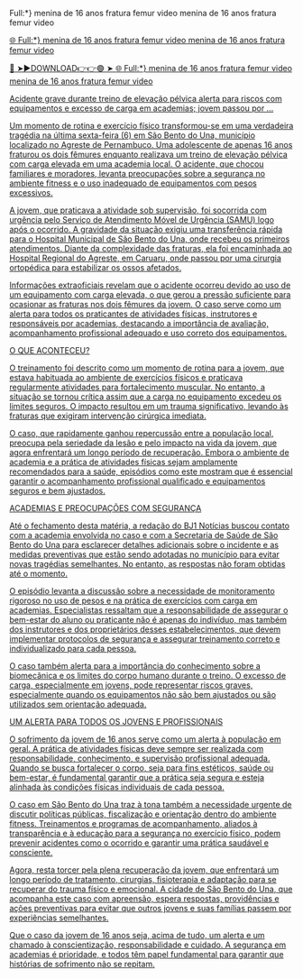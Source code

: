 Full:*} menina de 16 anos fratura femur video menina de 16 anos fratura femur video

<a href="https://fybrus.cfd/trghtr"> 🌐 Full:*} menina de 16 anos fratura femur video menina de 16 anos fratura femur video


🔴 ➤►DOWNLOAD👉👉🟢 ➤  <a href="https://fybrus.cfd/trghtr"> 🌐 Full:*} menina de 16 anos fratura femur video menina de 16 anos fratura femur video

 Acidente grave durante treino de elevação pélvica alerta para riscos com equipamentos e excesso de carga em academias; jovem passou por ...

Um momento de rotina e exercício físico transformou-se em uma verdadeira tragédia na última sexta-feira (6) em São Bento do Una, município localizado no Agreste de Pernambuco. Uma adolescente de apenas 16 anos fraturou os dois fêmures enquanto realizava um treino de elevação pélvica com carga elevada em uma academia local. O acidente, que chocou familiares e moradores, levanta preocupações sobre a segurança no ambiente fitness e o uso inadequado de equipamentos com pesos excessivos.

 

A jovem, que praticava a atividade sob supervisão, foi socorrida com urgência pelo Serviço de Atendimento Móvel de Urgência (SAMU) logo após o ocorrido. A gravidade da situação exigiu uma transferência rápida para o Hospital Municipal de São Bento do Una, onde recebeu os primeiros atendimentos. Diante da complexidade das fraturas, ela foi encaminhada ao Hospital Regional do Agreste, em Caruaru, onde passou por uma cirurgia ortopédica para estabilizar os ossos afetados.

 

Informações extraoficiais revelam que o acidente ocorreu devido ao uso de um equipamento com carga elevada, o que gerou a pressão suficiente para ocasionar as fraturas nos dois fêmures da jovem. O caso serve como um alerta para todos os praticantes de atividades físicas, instrutores e responsáveis por academias, destacando a importância de avaliação, acompanhamento profissional adequado e uso correto dos equipamentos.

 

O QUE ACONTECEU?

 

O treinamento foi descrito como um momento de rotina para a jovem, que estava habituada ao ambiente de exercícios físicos e praticava regularmente atividades para fortalecimento muscular. No entanto, a situação se tornou crítica assim que a carga no equipamento excedeu os limites seguros. O impacto resultou em um trauma significativo, levando às fraturas que exigiram intervenção cirúrgica imediata.

 

O caso, que rapidamente ganhou repercussão entre a população local, preocupa pela seriedade da lesão e pelo impacto na vida da jovem, que agora enfrentará um longo período de recuperação. Embora o ambiente de academia e a prática de atividades físicas sejam amplamente recomendados para a saúde, episódios como este mostram que é essencial garantir o acompanhamento profissional qualificado e equipamentos seguros e bem ajustados.

 

ACADEMIAS E PREOCUPAÇÕES COM SEGURANÇA

 

Até o fechamento desta matéria, a redação do BJ1 Notícias buscou contato com a academia envolvida no caso e com a Secretaria de Saúde de São Bento do Una para esclarecer detalhes adicionais sobre o incidente e as medidas preventivas que estão sendo adotadas no município para evitar novas tragédias semelhantes. No entanto, as respostas não foram obtidas até o momento.

 

O episódio levanta a discussão sobre a necessidade de monitoramento rigoroso no uso de pesos e na prática de exercícios com carga em academias. Especialistas ressaltam que a responsabilidade de assegurar o bem-estar do aluno ou praticante não é apenas do indivíduo, mas também dos instrutores e dos proprietários desses estabelecimentos, que devem implementar protocolos de segurança e assegurar treinamento correto e individualizado para cada pessoa.

 

O caso também alerta para a importância do conhecimento sobre a biomecânica e os limites do corpo humano durante o treino. O excesso de carga, especialmente em jovens, pode representar riscos graves, especialmente quando os equipamentos não são bem ajustados ou são utilizados sem orientação adequada.

 

UM ALERTA PARA TODOS OS JOVENS E PROFISSIONAIS

 

O sofrimento da jovem de 16 anos serve como um alerta à população em geral. A prática de atividades físicas deve sempre ser realizada com responsabilidade, conhecimento, e supervisão profissional adequada. Quando se busca fortalecer o corpo, seja para fins estéticos, saúde ou bem-estar, é fundamental garantir que a prática seja segura e esteja alinhada às condições físicas individuais de cada pessoa.

 

O caso em São Bento do Una traz à tona também a necessidade urgente de discutir políticas públicas, fiscalização e orientação dentro do ambiente fitness. Treinamentos e programas de acompanhamento, aliados à transparência e à educação para a segurança no exercício físico, podem prevenir acidentes como o ocorrido e garantir uma prática saudável e consciente.

 

Agora, resta torcer pela plena recuperação da jovem, que enfrentará um longo período de tratamento, cirurgias, fisioterapia e adaptação para se recuperar do trauma físico e emocional. A cidade de São Bento do Una, que acompanha este caso com apreensão, espera respostas, providências e ações preventivas para evitar que outros jovens e suas famílias passem por experiências semelhantes.

 

Que o caso da jovem de 16 anos seja, acima de tudo, um alerta e um chamado à conscientização, responsabilidade e cuidado. A segurança em academias é prioridade, e todos têm papel fundamental para garantir que histórias de sofrimento não se repitam.




